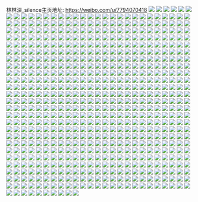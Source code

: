 林林深_silence主页地址: https://weibo.com/u/7794070418 
![](https://wx4.sinaimg.cn/mw2000/008vt7Lcly1h923v973l9j30m80xc7br.jpg) 
![](https://wx4.sinaimg.cn/mw2000/008vt7Lcly1h923arje9bj30mi0t6dgy.jpg) 
![](https://wx4.sinaimg.cn/mw2000/008vt7Lcly1h923as3hrhj30oe0t6wfj.jpg) 
![](https://wx4.sinaimg.cn/mw2000/008vt7Lcly1h923asgv79j30oz0t6n06.jpg) 
![](https://wx4.sinaimg.cn/mw2000/008vt7Lcly1h923asp3qhj30sa0t640s.jpg) 
![](https://wx4.sinaimg.cn/mw2000/008vt7Lcly1h923aswhd9j30qp0t6jtc.jpg) 
![](https://wx4.sinaimg.cn/mw2000/008vt7Lcly1h923at3i28j30ry0t5ju6.jpg) 
![](https://wx4.sinaimg.cn/mw2000/008vt7Lcly1h923atbj3dj30qu0t6gnq.jpg) 
![](https://wx4.sinaimg.cn/mw2000/008vt7Lcly1h923ar8e4ej30oj0t6jt4.jpg) 
![](https://wx4.sinaimg.cn/mw2000/008vt7Lcly1h923atml9ej30ng0t675p.jpg) 
![](https://wx4.sinaimg.cn/mw2000/008vt7Lcly1h9236oqcakj30m80xcq97.jpg) 
![](https://wx4.sinaimg.cn/mw2000/008vt7Lcly1h9236p10x9j30m80xcag2.jpg) 
![](https://wx4.sinaimg.cn/mw2000/008vt7Lcly1h9236pchjhj30m80xc0yi.jpg) 
![](https://wx4.sinaimg.cn/mw2000/008vt7Lcly1h9236pp3xej30m80xcq8w.jpg) 
![](https://wx4.sinaimg.cn/mw2000/008vt7Lcly1h9236pzlj1j30m80xcwjv.jpg) 
![](https://wx4.sinaimg.cn/mw2000/008vt7Lcly1h9236qvsgmj30m80xcq9p.jpg) 
![](https://wx4.sinaimg.cn/mw2000/008vt7Lcly1h9236oeu2aj30m80xc0xu.jpg) 
![](https://wx4.sinaimg.cn/mw2000/008vt7Lcly1h9236r5umuj30m80xcdlt.jpg) 
![](https://wx4.sinaimg.cn/mw2000/008vt7Lcly1h9236rhdigj30m80xcjwv.jpg) 
![](https://wx4.sinaimg.cn/mw2000/008vt7Lcly1h92336ujrxj30m80uagr9.jpg) 
![](https://wx4.sinaimg.cn/mw2000/008vt7Lcly1h92336guaij30m80s2n1x.jpg) 
![](https://wx4.sinaimg.cn/mw2000/008vt7Lcly1h923379blbj30m80vydk8.jpg) 
![](https://wx4.sinaimg.cn/mw2000/008vt7Lcly1h92337itjej30m80uuwio.jpg) 
![](https://wx4.sinaimg.cn/mw2000/008vt7Lcly1h923385af3j30m80g4q6m.jpg) 
![](https://wx4.sinaimg.cn/mw2000/008vt7Lcly1h92338el9ij30m80scwhz.jpg) 
![](https://wx4.sinaimg.cn/mw2000/008vt7Lcly1h92338ot1gj30m80votcs.jpg) 
![](https://wx4.sinaimg.cn/mw2000/008vt7Lcly1h923391f4xj30m80w8gp7.jpg) 
![](https://wx4.sinaimg.cn/mw2000/008vt7Lcly1h92339cw4bj30m80v40xb.jpg) 
![](https://wx4.sinaimg.cn/mw2000/008vt7Lcly1h922zg6grtj30m80xcjxp.jpg) 
![](https://wx4.sinaimg.cn/mw2000/008vt7Lcly1h90wgy5hipj30m80xcjz9.jpg) 
![](https://wx4.sinaimg.cn/mw2000/008vt7Lcly1h90wgyik2jj30m80xcn6w.jpg) 
![](https://wx4.sinaimg.cn/mw2000/008vt7Lcly1h90wgyyi15j30m80xc127.jpg) 
![](https://wx4.sinaimg.cn/mw2000/008vt7Lcly1h90wgxutdnj30m80xcqhj.jpg) 
![](https://wx4.sinaimg.cn/mw2000/008vt7Lcly1h90wgzcuqjj30m80xcqad.jpg) 
![](https://wx4.sinaimg.cn/mw2000/008vt7Lcly1h90wgzoymbj30m80xcgsw.jpg) 
![](https://wx4.sinaimg.cn/mw2000/008vt7Lcly1h90wgzz631j30m80xck04.jpg) 
![](https://wx4.sinaimg.cn/mw2000/008vt7Lcly1h90wh0aqifj30m80xc7em.jpg) 
![](https://wx4.sinaimg.cn/mw2000/008vt7Lcly1h90wh0r28rj30m80xcn75.jpg) 
![](https://wx4.sinaimg.cn/mw2000/008vt7Lcly1h90w71t1whj30ki0powgc.jpg) 
![](https://wx4.sinaimg.cn/mw2000/008vt7Lcly1h90w720vf7j30ki0pogpd.jpg) 
![](https://wx4.sinaimg.cn/mw2000/008vt7Lcly1h90w72bupaj30ki0po40e.jpg) 
![](https://wx4.sinaimg.cn/mw2000/008vt7Lcly1h90w72ogdzj30ki0powh0.jpg) 
![](https://wx4.sinaimg.cn/mw2000/008vt7Lcly1h90w72x5rcj30ki0poaci.jpg) 
![](https://wx4.sinaimg.cn/mw2000/008vt7Lcly1h90w7341puj30ki0podio.jpg) 
![](https://wx4.sinaimg.cn/mw2000/008vt7Lcly1h90w73ah3pj30rc0iumzu.jpg) 
![](https://wx4.sinaimg.cn/mw2000/008vt7Lcly1h90w71lg1zj30ki0powgl.jpg) 
![](https://wx4.sinaimg.cn/mw2000/008vt7Lcly1h90w73hsq2j30ki0po40l.jpg) 
![](https://wx4.sinaimg.cn/mw2000/008vt7Lcly1h90vvbmsj2j30u00u016k.jpg) 
![](https://wx4.sinaimg.cn/mw2000/008vt7Lcly1h8xr750b71j30jg0t6q65.jpg) 
![](https://wx4.sinaimg.cn/mw2000/008vt7Lcly1h8xr759qg0j30jg0t6whl.jpg) 
![](https://wx4.sinaimg.cn/mw2000/008vt7Lcly1h8xr74nkjhj30jg0t6juf.jpg) 
![](https://wx4.sinaimg.cn/mw2000/008vt7Lcly1h8xr75jl7qj30jg0t677d.jpg) 
![](https://wx4.sinaimg.cn/mw2000/008vt7Lcly1h8xr7687ddj30jg0t6dht.jpg) 
![](https://wx4.sinaimg.cn/mw2000/008vt7Lcly1h8xr76ghkaj30jg0t6taw.jpg) 
![](https://wx4.sinaimg.cn/mw2000/008vt7Lcly1h8xr76o807j30jg0t640r.jpg) 
![](https://wx4.sinaimg.cn/mw2000/008vt7Lcly1h8xr76xq44j30jg0t6jts.jpg) 
![](https://wx4.sinaimg.cn/mw2000/008vt7Lcly1h8xr774fzyj30jg0t6ac3.jpg) 
![](https://wx4.sinaimg.cn/mw2000/008vt7Lcly1h8xh58ltr1j30jg0t6acy.jpg) 
![](https://wx4.sinaimg.cn/mw2000/008vt7Lcly1h8xh58v91pj30jg0t6tbh.jpg) 
![](https://wx4.sinaimg.cn/mw2000/008vt7Lcly1h8wmreimowj30jg0t6wgm.jpg) 
![](https://wx4.sinaimg.cn/mw2000/008vt7Lcly1h8wmrephkrj30jg0t6whd.jpg) 
![](https://wx4.sinaimg.cn/mw2000/008vt7Lcly1h8wmrewiroj30jg0t6wh4.jpg) 
![](https://wx4.sinaimg.cn/mw2000/008vt7Lcly1h8wmrf3adjj30jg0t6go7.jpg) 
![](https://wx4.sinaimg.cn/mw2000/008vt7Lcly1h8wmrfbt9hj30jg0t6gop.jpg) 
![](https://wx4.sinaimg.cn/mw2000/008vt7Lcly1h8wmrfjvqnj30jg0t676y.jpg) 
![](https://wx4.sinaimg.cn/mw2000/008vt7Lcly1h8wmrfrqdqj30jg0t677b.jpg) 
![](https://wx4.sinaimg.cn/mw2000/008vt7Lcly1h8wmrfys2aj30jg0t6acg.jpg) 
![](https://wx4.sinaimg.cn/mw2000/008vt7Lcly1h8wmrg60g2j30jg0t6gof.jpg) 
![](https://wx4.sinaimg.cn/mw2000/008vt7Lcly1h8w8f4eidwj30k00zkwgn.jpg) 
![](https://wx4.sinaimg.cn/mw2000/008vt7Lcly1h8w7qganhsj30xc1e0nax.jpg) 
![](https://wx4.sinaimg.cn/mw2000/008vt7Lcly1h8w7irp70vj31081kw7it.jpg) 
![](https://wx4.sinaimg.cn/mw2000/008vt7Lcly1h8w7iqzgcdj31141kw15o.jpg) 
![](https://wx4.sinaimg.cn/mw2000/008vt7Lcly1h8w73axrj4j30jg0t6dil.jpg) 
![](https://wx4.sinaimg.cn/mw2000/008vt7Lcly1h8w73ajz90j30jg0t6ad0.jpg) 
![](https://wx4.sinaimg.cn/mw2000/008vt7Lcly1h8w73b8tb1j30jg0t6776.jpg) 
![](https://wx4.sinaimg.cn/mw2000/008vt7Lcly1h8w73bi5vnj30jg0t6772.jpg) 
![](https://wx4.sinaimg.cn/mw2000/008vt7Lcly1h8w73bposlj30jg0t6dif.jpg) 
![](https://wx4.sinaimg.cn/mw2000/008vt7Lcly1h8w73bx2yoj30jg0t6whr.jpg) 
![](https://wx4.sinaimg.cn/mw2000/008vt7Lcly1h8w73c47qqj30jg0t6mzn.jpg) 
![](https://wx4.sinaimg.cn/mw2000/008vt7Lcly1h8w73ccst6j30jg0t60va.jpg) 
![](https://wx4.sinaimg.cn/mw2000/008vt7Lcly1h8w73cmlagj30jg0t6jtp.jpg) 
![](https://wx4.sinaimg.cn/mw2000/008vt7Lcly1h8n3t2xgj1j30jg0t6dif.jpg) 
![](https://wx4.sinaimg.cn/mw2000/008vt7Lcly1h8n0vh69y4j31771ss47q.jpg) 
![](https://wx4.sinaimg.cn/mw2000/008vt7Lcly1h8n0vhif02j31771ssq9t.jpg) 
![](https://wx4.sinaimg.cn/mw2000/008vt7Lcly1h8n0vgncqaj31771ss10w.jpg) 
![](https://wx4.sinaimg.cn/mw2000/008vt7Lcly1h8n0vhr6amj31770stq69.jpg) 
![](https://wx4.sinaimg.cn/mw2000/008vt7Lcly1h8n0vi3ccjj31770stn0o.jpg) 
![](https://wx4.sinaimg.cn/mw2000/008vt7Lcly1h8n0vimoe8j31771ssahx.jpg) 
![](https://wx4.sinaimg.cn/mw2000/008vt7Lcly1h8n0vixbk0j31770st78h.jpg) 
![](https://wx4.sinaimg.cn/mw2000/008vt7Lcly1h8n0vj8to8j31771ssag9.jpg) 
![](https://wx4.sinaimg.cn/mw2000/008vt7Lcly1h8n0vjp9qhj31771ssn49.jpg) 
![](https://wx4.sinaimg.cn/mw2000/008vt7Lcly1h8n0qf23k4j30m80xcgs1.jpg) 
![](https://wx4.sinaimg.cn/mw2000/008vt7Lcly1h8n0qfgwydj30m80xcadm.jpg) 
![](https://wx4.sinaimg.cn/mw2000/008vt7Lcly1h8n0qfp7f0j30m80xcgox.jpg) 
![](https://wx4.sinaimg.cn/mw2000/008vt7Lcly1h8n0qesjbdj30m80xcq6e.jpg) 
![](https://wx4.sinaimg.cn/mw2000/008vt7Lcly1h8n0qgb5jgj30m80xcgox.jpg) 
![](https://wx4.sinaimg.cn/mw2000/008vt7Lcly1h8n0qgnnjrj30m80xcn0j.jpg) 
![](https://wx4.sinaimg.cn/mw2000/008vt7Lcly1h8msav21sej30o80zkdix.jpg) 
![](https://wx4.sinaimg.cn/mw2000/008vt7Lcly1h8mc9ojrm2j30ml0wfat3.jpg) 
![](https://wx4.sinaimg.cn/mw2000/008vt7Lcly1h8lu8sicwwj30jg0t6taz.jpg) 
![](https://wx4.sinaimg.cn/mw2000/008vt7Lcly1h8lu8tce41j30jg0t6411.jpg) 
![](https://wx4.sinaimg.cn/mw2000/008vt7Lcly1h8lu8tjk50j30jg0t6gnu.jpg) 
![](https://wx4.sinaimg.cn/mw2000/008vt7Lcly1h8lu8tqn9ej30jg0t675y.jpg) 
![](https://wx4.sinaimg.cn/mw2000/008vt7Lcly1h8lu8tyub4j30jg0t6wgr.jpg) 
![](https://wx4.sinaimg.cn/mw2000/008vt7Lcly1h8lu8ugnf5j30p00gomyr.jpg) 
![](https://wx4.sinaimg.cn/mw2000/008vt7Lcly1h8lu8uofyyj30jg0t6q4y.jpg) 
![](https://wx4.sinaimg.cn/mw2000/008vt7Lcly1h8lu8uv5cuj30p00godhd.jpg) 
![](https://wx4.sinaimg.cn/mw2000/008vt7Lcly1h8lu8v2rvsj30jg0t676n.jpg) 
![](https://wx4.sinaimg.cn/mw2000/008vt7Lcly1h8ltq5nbswj30xc1e0qct.jpg) 
![](https://wx4.sinaimg.cn/mw2000/008vt7Lcly1h8ltq5bueuj30xc1e0ths.jpg) 
![](https://wx4.sinaimg.cn/mw2000/008vt7Lcly1h8ltq5y34lj30xc1e0tgx.jpg) 
![](https://wx4.sinaimg.cn/mw2000/008vt7Lcly1h8ltq6agf9j30xc1e0gsy.jpg) 
![](https://wx4.sinaimg.cn/mw2000/008vt7Lcly1h8ltq6q1w0j30xc1e0am2.jpg) 
![](https://wx4.sinaimg.cn/mw2000/008vt7Lcly1h8ltq71p1bj30xc1e010k.jpg) 
![](https://wx4.sinaimg.cn/mw2000/008vt7Lcly1h8l9rh1ld1j30xc1e0444.jpg) 
![](https://wx4.sinaimg.cn/mw2000/008vt7Lcly1h8l9rhd213j30xc1e0aff.jpg) 
![](https://wx4.sinaimg.cn/mw2000/008vt7Lcly1h8l9rhok9tj30xc1e0n2s.jpg) 
![](https://wx4.sinaimg.cn/mw2000/008vt7Lcly1h8l9rhxqh3j30xc1e0dkr.jpg) 
![](https://wx4.sinaimg.cn/mw2000/008vt7Lcly1h8l9rib1jlj30xc1e0tel.jpg) 
![](https://wx4.sinaimg.cn/mw2000/008vt7Lcly1h8l9rioql9j30xc1e0wmt.jpg) 
![](https://wx4.sinaimg.cn/mw2000/008vt7Lcly1h8l9rj650lj30xc1e0dn7.jpg) 
![](https://wx4.sinaimg.cn/mw2000/008vt7Lcly1h8l9rgjr7hj30xc1e0n64.jpg) 
![](https://wx4.sinaimg.cn/mw2000/008vt7Lcly1h8l9rjl2y3j30xc1fs43o.jpg) 
![](https://wx4.sinaimg.cn/mw2000/008vt7Lcly1h8l2khmzzwj30mm0t6mya.jpg) 
![](https://wx4.sinaimg.cn/mw2000/008vt7Lcly1h8ksln42pfj30jg0t6gnx.jpg) 
![](https://wx4.sinaimg.cn/mw2000/008vt7Lcly1h8kslnkxawj30jg0t6goe.jpg) 
![](https://wx4.sinaimg.cn/mw2000/008vt7Lcly1h8kslnyohvj30jg0t6776.jpg) 
![](https://wx4.sinaimg.cn/mw2000/008vt7Lcly1h8kslmmndzj30jg0t6djv.jpg) 
![](https://wx4.sinaimg.cn/mw2000/008vt7Lcly1h8ksloqpgxj30jg0t6tbi.jpg) 
![](https://wx4.sinaimg.cn/mw2000/008vt7Lcly1h8kslp9t1kj30jg0t6q5x.jpg) 
![](https://wx4.sinaimg.cn/mw2000/008vt7Lcly1h8kslpkgmej30jg0t6diy.jpg) 
![](https://wx4.sinaimg.cn/mw2000/008vt7Lcly1h8kslpz2wkj30jg0t6q5b.jpg) 
![](https://wx4.sinaimg.cn/mw2000/008vt7Lcly1h8kslq9dguj30jg0t6dij.jpg) 
![](https://wx4.sinaimg.cn/mw2000/008vt7Lcly1h8kls1nu49j32o04004qq.jpg) 
![](https://wx4.sinaimg.cn/mw2000/008vt7Lcly1h8kls2rn7uj32o0400e82.jpg) 
![](https://wx4.sinaimg.cn/mw2000/008vt7Lcly1h8kfe0hektj30xc1e0n3v.jpg) 
![](https://wx4.sinaimg.cn/mw2000/008vt7Lcly1h8kfe0veegj30xc1e0n5f.jpg) 
![](https://wx4.sinaimg.cn/mw2000/008vt7Lcly1h8kfe043qpj30xc1e0wo1.jpg) 
![](https://wx4.sinaimg.cn/mw2000/008vt7Lcly1h8kfe17eiuj30xc1e0ajb.jpg) 
![](https://wx4.sinaimg.cn/mw2000/008vt7Lcly1h8kfe1l2ikj30xc1e0dno.jpg) 
![](https://wx4.sinaimg.cn/mw2000/008vt7Lcly1h8kfe205l5j30xc1e0gth.jpg) 
![](https://wx4.sinaimg.cn/mw2000/008vt7Lcly1h8kfe29k52j30xc1e07bg.jpg) 
![](https://wx4.sinaimg.cn/mw2000/008vt7Lcly1h8kfe2j4b6j30xc1e0q9k.jpg) 
![](https://wx4.sinaimg.cn/mw2000/008vt7Lcly1h8kfe388jnj30xc1e0wku.jpg) 
![](https://wx4.sinaimg.cn/mw2000/008vt7Lcly1h8k5ijh3hdj30sv0o8myv.jpg) 
![](https://wx4.sinaimg.cn/mw2000/008vt7Lcly1h8jwzis018j30qo0zkgob.jpg) 
![](https://wx4.sinaimg.cn/mw2000/008vt7Lcly1h8jlnv6g0bj30k00zk79b.jpg) 
![](https://wx4.sinaimg.cn/mw2000/008vt7Lcly1h8jcblvaalj30m80xck3f.jpg) 
![](https://wx4.sinaimg.cn/mw2000/008vt7Lcly1h8jcbliaxfj30m80xc7c5.jpg) 
![](https://wx4.sinaimg.cn/mw2000/008vt7Lcly1h8iz4fozpzj30qo0zk42j.jpg) 
![](https://wx4.sinaimg.cn/mw2000/008vt7Lcly1h8it2i24vqj30s40zkq9r.jpg) 
![](https://wx4.sinaimg.cn/mw2000/008vt7Lcly1h8it2ibuuxj30r70zkagi.jpg) 
![](https://wx4.sinaimg.cn/mw2000/008vt7Lcly1h8irst3tjhj30jg0t675y.jpg) 
![](https://wx4.sinaimg.cn/mw2000/008vt7Lcly1h8irstcqlnj30jg0t6myo.jpg) 
![](https://wx4.sinaimg.cn/mw2000/008vt7Lcly1h8irssus13j30jg0t6gnc.jpg) 
![](https://wx4.sinaimg.cn/mw2000/008vt7Lcly1h8irstmfjrj30jg0t6wfs.jpg) 
![](https://wx4.sinaimg.cn/mw2000/008vt7Lcly1h8irstu9l3j30jg0t6gnh.jpg) 
![](https://wx4.sinaimg.cn/mw2000/008vt7Lcly1h8irsu0lvtj30jg0t676a.jpg) 
![](https://wx4.sinaimg.cn/mw2000/008vt7Lcly1h8irsu8xe4j30jg0t6myn.jpg) 
![](https://wx4.sinaimg.cn/mw2000/008vt7Lcly1h8irsufgbuj30jg0t63zq.jpg) 
![](https://wx4.sinaimg.cn/mw2000/008vt7Lcly1h8irsum3f5j30jg0t6wfx.jpg) 
![](https://wx4.sinaimg.cn/mw2000/008vt7Lcly1h8iksacfahj30f60o17eu.jpg) 
![](https://wx4.sinaimg.cn/mw2000/008vt7Lcly1h8iksa038gj30jq0v6nhn.jpg) 
![](https://wx4.sinaimg.cn/mw2000/008vt7Lcly1h8iiijpt67j30u01hctjl.jpg) 
![](https://wx4.sinaimg.cn/mw2000/008vt7Lcly1h8iihwy0fbj30k70tbkf1.jpg) 
![](https://wx4.sinaimg.cn/mw2000/008vt7Lcly1h8iihy1w9wj30g40owtp4.jpg) 
![](https://wx4.sinaimg.cn/mw2000/008vt7Lcly1h8i5diuggij30f00k0gmr.jpg) 
![](https://wx4.sinaimg.cn/mw2000/008vt7Lcly1h8i5dicmvcj30f00k0aat.jpg) 
![](https://wx4.sinaimg.cn/mw2000/008vt7Lcly1h8hs31zyy8j30jg0t6ach.jpg) 
![](https://wx4.sinaimg.cn/mw2000/008vt7Lcly1h8hs31orgbj30jg0t6q5d.jpg) 
![](https://wx4.sinaimg.cn/mw2000/008vt7Lcly1h8hs3285m9j30jg0t6q5k.jpg) 
![](https://wx4.sinaimg.cn/mw2000/008vt7Lcly1h8hs32gug0j30jg0t6ad0.jpg) 
![](https://wx4.sinaimg.cn/mw2000/008vt7Lcly1h8hs32wvapj30jg0t677a.jpg) 
![](https://wx4.sinaimg.cn/mw2000/008vt7Lcly1h8hs335cg9j30jg0t6n05.jpg) 
![](https://wx4.sinaimg.cn/mw2000/008vt7Lcly1h8hs33cp28j30jg0t6778.jpg) 
![](https://wx4.sinaimg.cn/mw2000/008vt7Lcly1h8hs33maw9j30jg0t6jue.jpg) 
![](https://wx4.sinaimg.cn/mw2000/008vt7Lcly1h8hs33tq12j30jg0t677a.jpg) 
![](https://wx4.sinaimg.cn/mw2000/008vt7Lcly1h8hmeo8i7xj30qo0zk467.jpg) 
![](https://wx4.sinaimg.cn/mw2000/008vt7Lcly1h8hmeoqfakj30qo0zk45e.jpg) 
![](https://wx4.sinaimg.cn/mw2000/008vt7Lcly1h8hmenozxbj30qo0zkdm9.jpg) 
![](https://wx4.sinaimg.cn/mw2000/008vt7Lcly1h8hbjvpg3dj30jo0t6gmz.jpg) 
![](https://wx4.sinaimg.cn/mw2000/008vt7Lcly1h8hbjvxtjjj30k90t60ub.jpg) 
![](https://wx4.sinaimg.cn/mw2000/008vt7Lcly1h8hbjvh32yj30jp0t6taw.jpg) 
![](https://wx4.sinaimg.cn/mw2000/008vt7Lcly1h8hbjw4l6ij30iw0t6q4d.jpg) 
![](https://wx4.sinaimg.cn/mw2000/008vt7Lcly1h8ha761l59j30xc1e0wm7.jpg) 
![](https://wx4.sinaimg.cn/mw2000/008vt7Lcly1h8ha75pk98j30xc1e0n4c.jpg) 
![](https://wx4.sinaimg.cn/mw2000/008vt7Lcly1h8ha76fin2j30xc1e0tgh.jpg) 
![](https://wx4.sinaimg.cn/mw2000/008vt7Lcly1h8ha76o4xaj30xc1e0qa9.jpg) 
![](https://wx4.sinaimg.cn/mw2000/008vt7Lcly1h8ha77sal0j30xc1e010c.jpg) 
![](https://wx4.sinaimg.cn/mw2000/008vt7Lcly1h8ha78crs2j30xc1e0n49.jpg) 
![](https://wx4.sinaimg.cn/mw2000/008vt7Lcly1h8ha78p0aqj30xc1e0ai9.jpg) 
![](https://wx4.sinaimg.cn/mw2000/008vt7Lcly1h8ha792le1j30xc1e0jzk.jpg) 
![](https://wx4.sinaimg.cn/mw2000/008vt7Lcly1h8ha7a8av0j30xc1e07by.jpg) 
![](https://wx4.sinaimg.cn/mw2000/008vt7Lcly1h8ha0svxepj30k00zkn0m.jpg) 
![](https://wx4.sinaimg.cn/mw2000/008vt7Lcly1h8ha0taj9hj30lc0sg42b.jpg) 
![](https://wx4.sinaimg.cn/mw2000/008vt7Lcly1h8ha0smn8jj30ht0zk41u.jpg) 
![](https://wx4.sinaimg.cn/mw2000/008vt7Lcly1h8ha0tkpibj30ht0zk41u.jpg) 
![](https://wx4.sinaimg.cn/mw2000/008vt7Lcly1h8ha0ttdtwj30zk0qogqn.jpg) 
![](https://wx4.sinaimg.cn/mw2000/008vt7Lcly1h8ha0u1syoj30qo0zkafh.jpg) 
![](https://wx4.sinaimg.cn/mw2000/008vt7Lcly1h8ha0u8vu9j30lc0sggoe.jpg) 
![](https://wx4.sinaimg.cn/mw2000/008vt7Lcly1h8ha0uj1lej30v60zkaen.jpg) 
![](https://wx4.sinaimg.cn/mw2000/008vt7Lcly1h8ha0uprayj30n30zkn0t.jpg) 
![](https://wx4.sinaimg.cn/mw2000/008vt7Lcly1h8go42aqazj30m80xcjwh.jpg) 
![](https://wx4.sinaimg.cn/mw2000/008vt7Lcly1h8go42n86kj30m80xcq99.jpg) 
![](https://wx4.sinaimg.cn/mw2000/008vt7Lcly1h8go42x0yuj30m80xcq9e.jpg) 
![](https://wx4.sinaimg.cn/mw2000/008vt7Lcly1h8gk7n81wcj30m80etjt6.jpg) 
![](https://wx4.sinaimg.cn/mw2000/008vt7Lcly1h8gk7mlthkj30jg0t6q5o.jpg) 
![](https://wx4.sinaimg.cn/mw2000/008vt7Lcly1h8gk7nudrbj30jg0t6gpa.jpg) 
![](https://wx4.sinaimg.cn/mw2000/008vt7Lcly1h8gk7oeoivj30jg0t6who.jpg) 
![](https://wx4.sinaimg.cn/mw2000/008vt7Lcly1h8g2z6oc42j30xc1dzn2t.jpg) 
![](https://wx4.sinaimg.cn/mw2000/008vt7Lcly1h8g2z695lpj30xc1dz7ar.jpg) 
![](https://wx4.sinaimg.cn/mw2000/008vt7Lcly1h8g2z71lzoj30xc1dz0zq.jpg) 
![](https://wx4.sinaimg.cn/mw2000/008vt7Lcly1h8g2z7j0ncj30xc1dzn4w.jpg) 
![](https://wx4.sinaimg.cn/mw2000/008vt7Lcly1h8g2z7ygkej30xc1dz7b2.jpg) 
![](https://wx4.sinaimg.cn/mw2000/008vt7Lcly1h8g2z8blhtj30xc1dzaih.jpg) 
![](https://wx4.sinaimg.cn/mw2000/008vt7Lcly1h8g2g8c5sdj30m80xcaia.jpg) 
![](https://wx4.sinaimg.cn/mw2000/008vt7Lcly1h8g2g8pwpmj30m80xcgre.jpg) 
![](https://wx4.sinaimg.cn/mw2000/008vt7Lcly1h8g2g929ndj30m80xcafl.jpg) 
![](https://wx4.sinaimg.cn/mw2000/008vt7Lcly1h8g2g9dzevj30m80xcjxs.jpg) 
![](https://wx4.sinaimg.cn/mw2000/008vt7Lcly1h8g2g3fdkej30m80xcwk3.jpg) 
![](https://wx4.sinaimg.cn/mw2000/008vt7Lcly1h8g2g9r5t6j30m80xctg7.jpg) 
![](https://wx4.sinaimg.cn/mw2000/008vt7Lcly1h8g2ga3npyj30m80xcdnt.jpg) 
![](https://wx4.sinaimg.cn/mw2000/008vt7Lcly1h8g2gapmejj30m80xc44r.jpg) 
![](https://wx4.sinaimg.cn/mw2000/008vt7Lcly1h8g2gb7kqwj30m80xctel.jpg) 
![](https://wx4.sinaimg.cn/mw2000/008vt7Lcly1h8dww9uavtj30hw0zkgn4.jpg) 
![](https://wx4.sinaimg.cn/mw2000/008vt7Lcly1h8dvlsfu21j30jc0t6jt2.jpg) 
![](https://wx4.sinaimg.cn/mw2000/008vt7Lcly1h8dvlsny9hj30oh0t6dhn.jpg) 
![](https://wx4.sinaimg.cn/mw2000/008vt7Lcly1h8dvlsvv6kj30jm0t5abz.jpg) 
![](https://wx4.sinaimg.cn/mw2000/008vt7Lcly1h8dvls38t7j30me0t6q4u.jpg) 
![](https://wx4.sinaimg.cn/mw2000/008vt7Lcly1h8dvlt4crhj30lq0t675v.jpg) 
![](https://wx4.sinaimg.cn/mw2000/008vt7Lcly1h8dvltamvuj30kv0t6dhi.jpg) 
![](https://wx4.sinaimg.cn/mw2000/008vt7Lcly1h8dvlthhpzj30pf0t6dhk.jpg) 
![](https://wx4.sinaimg.cn/mw2000/008vt7Lcly1h8dvltsioij30l60t6jst.jpg) 
![](https://wx4.sinaimg.cn/mw2000/008vt7Lcly1h8dvlu7i2vj30ou0t6dhl.jpg) 
![](https://wx4.sinaimg.cn/mw2000/008vt7Lcly1h8buh0gq5kj30jg0t60wd.jpg) 
![](https://wx4.sinaimg.cn/mw2000/008vt7Lcly1h8buh0o6oij30jg0t677w.jpg) 
![](https://wx4.sinaimg.cn/mw2000/008vt7Lcly1h8buh0akacj30jg0t6wi8.jpg) 
![](https://wx4.sinaimg.cn/mw2000/008vt7Lcly1h8buh1a6q2j30jg0t6dih.jpg) 
![](https://wx4.sinaimg.cn/mw2000/008vt7Lcly1h8buh0yxzyj30jg0t676r.jpg) 
![](https://wx4.sinaimg.cn/mw2000/008vt7Lcly1h8buh1gu4yj30jg0t6mzn.jpg) 
![](https://wx4.sinaimg.cn/mw2000/008vt7Lcly1h8bugrs7sxj30jg0t60v1.jpg) 
![](https://wx4.sinaimg.cn/mw2000/008vt7Lcly1h8bugsk1b4j30jg0t676l.jpg) 
![](https://wx4.sinaimg.cn/mw2000/008vt7Lcly1h8bugrl4s5j30jg0t640y.jpg) 
![](https://wx4.sinaimg.cn/mw2000/008vt7Lcly1h8bugsq5jpj30jg0t676i.jpg) 
![](https://wx4.sinaimg.cn/mw2000/008vt7Lcly1h8bugsz1kdj30jg0t6wh3.jpg) 
![](https://wx4.sinaimg.cn/mw2000/008vt7Lcly1h8bugt797cj30jg0t6dia.jpg) 
![](https://wx4.sinaimg.cn/mw2000/008vt7Lcly1h8bugtjjnrj30jg0t6ac4.jpg) 
![](https://wx4.sinaimg.cn/mw2000/008vt7Lcly1h8bugs7to4j30jg0t60w8.jpg) 
![](https://wx4.sinaimg.cn/mw2000/008vt7Lcly1h8bugtsjw9j30jg0t642j.jpg) 
![](https://wx4.sinaimg.cn/mw2000/008vt7Lcly1h8bugeh60xj30jg0t6q5h.jpg) 
![](https://wx4.sinaimg.cn/mw2000/008vt7Lcly1h8bugeszwpj30jg0t676t.jpg) 
![](https://wx4.sinaimg.cn/mw2000/008vt7Lcly1h8bugdyaycj30jg0t676v.jpg) 
![](https://wx4.sinaimg.cn/mw2000/008vt7Lcly1h8bugf1verj30jg0t6ac4.jpg) 
![](https://wx4.sinaimg.cn/mw2000/008vt7Lcly1h8bugfaiffj30jg0t6q5k.jpg) 
![](https://wx4.sinaimg.cn/mw2000/008vt7Lcly1h8bugfjoppj30jg0t6tb0.jpg) 
![](https://wx4.sinaimg.cn/mw2000/008vt7Lcly1h8bugfqp41j30jg0t640t.jpg) 
![](https://wx4.sinaimg.cn/mw2000/008vt7Lcly1h8bugfzsvoj30jg0t6wh5.jpg) 
![](https://wx4.sinaimg.cn/mw2000/008vt7Lcly1h8bugg96kwj30jg0t6jtc.jpg) 
![](https://wx4.sinaimg.cn/mw2000/008vt7Lcly1h8brcjm9nzj30np0zk75w.jpg) 
![](https://wx4.sinaimg.cn/mw2000/008vt7Lcly1h8bcsvzcyhj30m80xcwlw.jpg) 
![](https://wx4.sinaimg.cn/mw2000/008vt7Lcly1h8bcsvnrs8j30m80xc7b6.jpg) 
![](https://wx4.sinaimg.cn/mw2000/008vt7Lcly1h8bcswdbpnj30m80xcn3z.jpg) 
![](https://wx4.sinaimg.cn/mw2000/008vt7Lcly1h8bcswqupuj30m80xcn3u.jpg) 
![](https://wx4.sinaimg.cn/mw2000/008vt7Lcly1h8bcsxd5jmj30m80xcq9c.jpg) 
![](https://wx4.sinaimg.cn/mw2000/008vt7Lcly1h8bcsxpaexj30m80xcn6j.jpg) 
![](https://wx4.sinaimg.cn/mw2000/008vt7Lcly1h8a997dzewj30qo0zkjv7.jpg) 
![](https://wx4.sinaimg.cn/mw2000/008vt7Lcly1h89ke31oqyj30xc1clq85.jpg) 
![](https://wx4.sinaimg.cn/mw2000/008vt7Lcly1h89f4lkgsfj30qo0zktcv.jpg) 
![](https://wx4.sinaimg.cn/mw2000/008vt7Lcly1h8930mrzvij30m80xctez.jpg) 
![](https://wx4.sinaimg.cn/mw2000/008vt7Lcly1h8930n7h68j30m80xcqal.jpg) 
![](https://wx4.sinaimg.cn/mw2000/008vt7Lcly1h8930njxo9j30m80xcjy1.jpg) 
![](https://wx4.sinaimg.cn/mw2000/008vt7Lcly1h8930nw5qcj30m80xc44a.jpg) 
![](https://wx4.sinaimg.cn/mw2000/008vt7Lcly1h8930o6l30j30m80xcjyi.jpg) 
![](https://wx4.sinaimg.cn/mw2000/008vt7Lcly1h8930og7qaj30m80xcn40.jpg) 
![](https://wx4.sinaimg.cn/mw2000/008vt7Lcly1h8930orbhgj30m80xc7be.jpg) 
![](https://wx4.sinaimg.cn/mw2000/008vt7Lcly1h8930p3225j30m80xcdna.jpg) 
![](https://wx4.sinaimg.cn/mw2000/008vt7Lcly1h8930pcxiwj30m80xc7bn.jpg) 
![](https://wx4.sinaimg.cn/mw2000/008vt7Lcly1h892xlovh0j30rs15odlc.jpg) 
![](https://wx4.sinaimg.cn/mw2000/008vt7Lcly1h892xlym8uj30rs15owj9.jpg) 
![](https://wx4.sinaimg.cn/mw2000/008vt7Lcly1h892xmb2d6j30rs15oaf9.jpg) 
![](https://wx4.sinaimg.cn/mw2000/008vt7Lcly1h892xlcnc1j30rs15owk5.jpg) 
![](https://wx4.sinaimg.cn/mw2000/008vt7Lcly1h892xmkzjij30rs15o43n.jpg) 
![](https://wx4.sinaimg.cn/mw2000/008vt7Lcly1h892xmwe8nj30rs15owjd.jpg) 
![](https://wx4.sinaimg.cn/mw2000/008vt7Lcly1h892xn6molj30rs15o79f.jpg) 
![](https://wx4.sinaimg.cn/mw2000/008vt7Lcly1h892xnkghoj30rs15ogrb.jpg) 
![](https://wx4.sinaimg.cn/mw2000/008vt7Lcly1h892xo88thj30rs15oq7m.jpg) 
![](https://wx4.sinaimg.cn/mw2000/008vt7Lcly1h892nhb8sfj30qo0zkn1w.jpg) 
![](https://wx4.sinaimg.cn/mw2000/008vt7Lcly1h88inss2p4j30jg0t6tb3.jpg) 
![](https://wx4.sinaimg.cn/mw2000/008vt7Lcly1h88int76syj30jg0t60vp.jpg) 
![](https://wx4.sinaimg.cn/mw2000/008vt7Lcly1h88intg5kcj30jg0t6q68.jpg) 
![](https://wx4.sinaimg.cn/mw2000/008vt7Lcly1h88intpin4j30jg0t640x.jpg) 
![](https://wx4.sinaimg.cn/mw2000/008vt7Lcly1h88intzdfnj30jg0t6dim.jpg) 
![](https://wx4.sinaimg.cn/mw2000/008vt7Lcly1h88ins9wjoj30jg0t6ad0.jpg) 
![](https://wx4.sinaimg.cn/mw2000/008vt7Lcly1h88inu9ljoj30jg0t6acz.jpg) 
![](https://wx4.sinaimg.cn/mw2000/008vt7Lcly1h88inuji53j30jg0t6mzz.jpg) 
![](https://wx4.sinaimg.cn/mw2000/008vt7Lcly1h88inusomcj30jg0t6diw.jpg) 
![](https://wx4.sinaimg.cn/mw2000/008vt7Lcly1h889xepdf6j30jg0t6whr.jpg) 
![](https://wx4.sinaimg.cn/mw2000/008vt7Lcly1h86vungnn1j30qo1bf418.jpg) 
![](https://wx4.sinaimg.cn/mw2000/008vt7Lcly1h86vog8zdbj30jg0t675t.jpg) 
![](https://wx4.sinaimg.cn/mw2000/008vt7Lcly1h86vogg3vij30jg0t6aaz.jpg) 
![](https://wx4.sinaimg.cn/mw2000/008vt7Lcly1h86vogmy4mj30jg0t6gmi.jpg) 
![](https://wx4.sinaimg.cn/mw2000/008vt7Lcly1h86vogwf7cj30jg0t6wg4.jpg) 
![](https://wx4.sinaimg.cn/mw2000/008vt7Lcly1h86voh9fghj30jg0t6t9q.jpg) 
![](https://wx4.sinaimg.cn/mw2000/008vt7Lcly1h86vofzzg4j30jg0t63zg.jpg) 
![](https://wx4.sinaimg.cn/mw2000/008vt7Lcly1h86vohnbjzj30m80etaap.jpg) 
![](https://wx4.sinaimg.cn/mw2000/008vt7Lcly1h86voi6zilj30m80etwf5.jpg) 
![](https://wx4.sinaimg.cn/mw2000/008vt7Lcly1h86voimqg4j30m80et3zd.jpg) 
![](https://wx4.sinaimg.cn/mw2000/008vt7Lcly1h86vlcha1sj30np0zkn2o.jpg) 
![](https://wx4.sinaimg.cn/mw2000/008vt7Lcly1h862vtm2nzj30qo0zkq76.jpg) 
![](https://wx4.sinaimg.cn/mw2000/008vt7Lcly1h8536ibuc1j30u01sz7ah.jpg) 
![](https://wx4.sinaimg.cn/mw2000/008vt7Lcly1h84gj5dsbrj30np0zkjvs.jpg) 
![](https://wx4.sinaimg.cn/mw2000/008vt7Lcly1h83p1tcbpsj30np0zktbg.jpg) 
![](https://wx4.sinaimg.cn/mw2000/008vt7Lcly1h83p1t20eij30np0zk76v.jpg) 
![](https://wx4.sinaimg.cn/mw2000/008vt7Lcly1h83iupd3ozj30np0zkgqq.jpg) 
![](https://wx4.sinaimg.cn/mw2000/008vt7Lcly1h82kdmqpqvj30jg0t60vv.jpg) 
![](https://wx4.sinaimg.cn/mw2000/008vt7Lcly1h82kdn3h4uj30jg0t60vt.jpg) 
![](https://wx4.sinaimg.cn/mw2000/008vt7Lcly1h82kdnayasj30jg0t6n0g.jpg) 
![](https://wx4.sinaimg.cn/mw2000/008vt7Lcly1h82kdnhy3mj30jg0t6jux.jpg) 
![](https://wx4.sinaimg.cn/mw2000/008vt7Lcly1h82kdnqozmj30jg0t6djg.jpg) 
![](https://wx4.sinaimg.cn/mw2000/008vt7Lcly1h82kdnymthj30jg0t6gou.jpg) 
![](https://wx4.sinaimg.cn/mw2000/008vt7Lcly1h8234lldrmj30rs15owi2.jpg) 
![](https://wx4.sinaimg.cn/mw2000/008vt7Lcly1h81lat5wwpj30jg0t641l.jpg) 
![](https://wx4.sinaimg.cn/mw2000/008vt7Lcly1h81lasvkgej30jg0t6djl.jpg) 
![](https://wx4.sinaimg.cn/mw2000/008vt7Lcly1h81lathjc8j30jg0t6dj4.jpg) 
![](https://wx4.sinaimg.cn/mw2000/008vt7Lcly1h81latqi2fj30jg0t6ad3.jpg) 
![](https://wx4.sinaimg.cn/mw2000/008vt7Lcly1h81hzs6m8vj30sl0zktdx.jpg) 
![](https://wx4.sinaimg.cn/mw2000/008vt7Lcly1h81he42wqdj30qo0zktcr.jpg) 
![](https://wx4.sinaimg.cn/mw2000/008vt7Lcly1h812pjmtajj30xc1cqn5i.jpg) 
![](https://wx4.sinaimg.cn/mw2000/008vt7Lcly1h7y63fmx2zj30jg0t6419.jpg) 
![](https://wx4.sinaimg.cn/mw2000/008vt7Lcly1h7y63fv8txj30jg0t60vv.jpg) 
![](https://wx4.sinaimg.cn/mw2000/008vt7Lcly1h7y63g3gj6j30jg0t60vu.jpg) 
![](https://wx4.sinaimg.cn/mw2000/008vt7Lcly1h7y63fdwndj30jg0t60vf.jpg) 
![](https://wx4.sinaimg.cn/mw2000/008vt7Lcly1h7y63g9db6j30jg0t6whf.jpg) 
![](https://wx4.sinaimg.cn/mw2000/008vt7Lcly1h7y63gjdmnj30jg0t6dht.jpg) 
![](https://wx4.sinaimg.cn/mw2000/008vt7Lcly1h7y63gqe9ej30jg0t6jub.jpg) 
![](https://wx4.sinaimg.cn/mw2000/008vt7Lcly1h7y63gypg0j30jg0t6ad8.jpg) 
![](https://wx4.sinaimg.cn/mw2000/008vt7Lcly1h7y63h6od3j30jg0t6dh7.jpg) 
![](https://wx4.sinaimg.cn/mw2000/008vt7Lcly1h7y62pppupj30m80xc0yq.jpg) 
![](https://wx4.sinaimg.cn/mw2000/008vt7Lcly1h7y62oqgi3j30m80xcguk.jpg) 
![](https://wx4.sinaimg.cn/mw2000/008vt7Lcly1h7y62q5s97j30m80xcdmt.jpg) 
![](https://wx4.sinaimg.cn/mw2000/008vt7Lcly1h7y62qsabhj30m80xcafh.jpg) 
![](https://wx4.sinaimg.cn/mw2000/008vt7Lcly1h7y62r1nb2j30m80xcqa5.jpg) 
![](https://wx4.sinaimg.cn/mw2000/008vt7Lcly1h7y62radvrj30m80xc0xt.jpg) 
![](https://wx4.sinaimg.cn/mw2000/008vt7Lcly1h7y62rjbuyj30m80xc449.jpg) 
![](https://wx4.sinaimg.cn/mw2000/008vt7Lcly1h7y62paebbj30m80xcjyy.jpg) 
![](https://wx4.sinaimg.cn/mw2000/008vt7Lcly1h7y62rrw0oj30m80xc0zu.jpg) 
![](https://wx4.sinaimg.cn/mw2000/008vt7Lcly1h7y43l93haj30qo140gom.jpg) 
![](https://wx4.sinaimg.cn/mw2000/008vt7Lcly1h7y43kzp63j30qo0hsq49.jpg) 
![](https://wx4.sinaimg.cn/mw2000/008vt7Lcly1h7y43losdrj30qo14041j.jpg) 
![](https://wx4.sinaimg.cn/mw2000/008vt7Lcly1h7y43lxnyfj30qo10hju0.jpg) 
![](https://wx4.sinaimg.cn/mw2000/008vt7Lcly1h7y43m7njmj30qo140dik.jpg) 
![](https://wx4.sinaimg.cn/mw2000/008vt7Lcly1h7y43mh2tjj30qo140wha.jpg) 
![](https://wx4.sinaimg.cn/mw2000/008vt7Lcly1h7y43mpaspj30qo140adf.jpg) 
![](https://wx4.sinaimg.cn/mw2000/008vt7Lcly1h7y43n3d0bj30qo140mzw.jpg) 
![](https://wx4.sinaimg.cn/mw2000/008vt7Lcly1h7y43nh70xj30qo14041k.jpg) 
![](https://wx4.sinaimg.cn/mw2000/008vt7Lcly1h7y424ysvuj30qo140q4y.jpg) 
![](https://wx4.sinaimg.cn/mw2000/008vt7Lcly1h7y425a8ohj30qo140gns.jpg) 
![](https://wx4.sinaimg.cn/mw2000/008vt7Lcly1h7y425i7sej30qo140q6f.jpg) 
![](https://wx4.sinaimg.cn/mw2000/008vt7Lcly1h7y425qb2hj30qo140go1.jpg) 
![](https://wx4.sinaimg.cn/mw2000/008vt7Lcly1h7y42616lrj30qo140ada.jpg) 
![](https://wx4.sinaimg.cn/mw2000/008vt7Lcly1h7y426cz2vj30qo140mzj.jpg) 
![](https://wx4.sinaimg.cn/mw2000/008vt7Lcly1h7y426rwipj30qo140dip.jpg) 
![](https://wx4.sinaimg.cn/mw2000/008vt7Lcly1h7y424mkawj30qo14077a.jpg) 
![](https://wx4.sinaimg.cn/mw2000/008vt7Lcly1h7y4271hfpj30qo14041h.jpg) 
![](https://wx4.sinaimg.cn/mw2000/008vt7Lcly1h7y411mtlqj30qo140goe.jpg) 
![](https://wx4.sinaimg.cn/mw2000/008vt7Lcly1h7y411tsf2j30qo1400vx.jpg) 
![](https://wx4.sinaimg.cn/mw2000/008vt7Lcly1h7y4124p9qj30qo140q64.jpg) 
![](https://wx4.sinaimg.cn/mw2000/008vt7Lcly1h7y411bqigj30qo140gps.jpg) 
![](https://wx4.sinaimg.cn/mw2000/008vt7Lcly1h7y412ezncj30qo140gp8.jpg) 
![](https://wx4.sinaimg.cn/mw2000/008vt7Lcly1h7y412mbc2j30qo140adn.jpg) 
![](https://wx4.sinaimg.cn/mw2000/008vt7Lcly1h7y412x7u3j30qo140tbt.jpg) 
![](https://wx4.sinaimg.cn/mw2000/008vt7Lcly1h7y4139i73j30qo140426.jpg) 
![](https://wx4.sinaimg.cn/mw2000/008vt7Lcly1h7y413hxq7j30qo140jtu.jpg) 
![](https://wx4.sinaimg.cn/mw2000/008vt7Lcly1h7xnhd4zvnj30lc0sgaf9.jpg) 
![](https://wx4.sinaimg.cn/mw2000/008vt7Lcly1h7xnhddg72j30lc0sgwj4.jpg) 
![](https://wx4.sinaimg.cn/mw2000/008vt7Lcly1h7xnhdxv1nj30lc0sg799.jpg) 
![](https://wx4.sinaimg.cn/mw2000/008vt7Lcly1h7xnherqmsj30lc0sgn1b.jpg) 
![](https://wx4.sinaimg.cn/mw2000/008vt7Lcly1h7xnhff20wj30qo0zkn43.jpg) 
![](https://wx4.sinaimg.cn/mw2000/008vt7Lcly1h7xnhgfss4j30qo0zk45h.jpg) 
![](https://wx4.sinaimg.cn/mw2000/008vt7Lcly1h7xnhgsouij30jz0zk437.jpg) 
![](https://wx4.sinaimg.cn/mw2000/008vt7Lcly1h7xnhctu4ij30jz0zk0y7.jpg) 
![](https://wx4.sinaimg.cn/mw2000/008vt7Lcly1h7xnhh4sjzj30jz0zkwjf.jpg) 
![](https://wx4.sinaimg.cn/mw2000/008vt7Lcly1h7wf71ebnjj316o0shdim.jpg) 
![](https://wx4.sinaimg.cn/mw2000/008vt7Lcly1h7wf71njedj316o0sh41n.jpg) 
![](https://wx4.sinaimg.cn/mw2000/008vt7Lcly1h7wf71wcj3j316o0sh41q.jpg) 
![](https://wx4.sinaimg.cn/mw2000/008vt7Lcly1h7wf70z5aej31121jk0wa.jpg) 
![](https://wx4.sinaimg.cn/mw2000/008vt7Lcly1h7wf723t1gj316o0shtbt.jpg) 
![](https://wx4.sinaimg.cn/mw2000/008vt7Lcly1h7wf72d6soj31121jkgp4.jpg) 
![](https://wx4.sinaimg.cn/mw2000/008vt7Lcly1h7wf72om1vj316o0shn0e.jpg) 
![](https://wx4.sinaimg.cn/mw2000/008vt7Lcly1h7wf72w4s1j316o0sh77i.jpg) 
![](https://wx4.sinaimg.cn/mw2000/008vt7Lcly1h7wf736kdkj31121jk0w4.jpg) 
![](https://wx4.sinaimg.cn/mw2000/008vt7Lcly1h7vshor4dgj31jk2bcanc.jpg) 
![](https://wx4.sinaimg.cn/mw2000/008vt7Lcly1h7vshp5tx1j31jk2bcgxa.jpg) 
![](https://wx4.sinaimg.cn/mw2000/008vt7Lcly1h7vshpqkz3j31jk2bc7py.jpg) 
![](https://wx4.sinaimg.cn/mw2000/008vt7Lcly1h7vshqcfyqj31jk2bc49z.jpg) 
![](https://wx4.sinaimg.cn/mw2000/008vt7Lcly1h7vshqvymgj31jk2bcdt8.jpg) 
![](https://wx4.sinaimg.cn/mw2000/008vt7Lcly1h7vsho6e3cj31jk2bck4g.jpg) 
![](https://wx4.sinaimg.cn/mw2000/008vt7Lcly1h7rurj9lkej30lc0sggpq.jpg) 
![](https://wx4.sinaimg.cn/mw2000/008vt7Lcly1h7rurjil5jj30h80m8aby.jpg) 
![](https://wx4.sinaimg.cn/mw2000/008vt7Lcly1h7ruriwoh7j30oe0zk0v0.jpg) 
![](https://wx4.sinaimg.cn/mw2000/008vt7Lcly1h7rurjrub3j30oh0zk76m.jpg) 
![](https://wx4.sinaimg.cn/mw2000/008vt7Lcly1h7rurjz8tlj30ms0sy76a.jpg) 
![](https://wx4.sinaimg.cn/mw2000/008vt7Lcly1h7rurk7fffj30j20nhmxy.jpg) 
![](https://wx4.sinaimg.cn/mw2000/008vt7Lcly1h7rurki6lcj30jg0t6dj4.jpg) 
![](https://wx4.sinaimg.cn/mw2000/008vt7Lcly1h7rurksdfmj30qo0zkdok.jpg) 
![](https://wx4.sinaimg.cn/mw2000/008vt7Lcly1h7rurl1slwj30sg0zkn3a.jpg) 
![](https://wx4.sinaimg.cn/mw2000/008vt7Lcly1h7qzg7dy5lj30u00mita1.jpg) 
![](https://wx4.sinaimg.cn/mw2000/008vt7Lcly1h7qzg7neiaj30u0190wgv.jpg) 
![](https://wx4.sinaimg.cn/mw2000/008vt7Lcly1h7qzg7xj3ij30u0140tbc.jpg) 
![](https://wx4.sinaimg.cn/mw2000/008vt7Lcly1h7qzg88pjoj30u01900vh.jpg) 
![](https://wx4.sinaimg.cn/mw2000/008vt7Lcly1h7qzg8frvpj30u00mijsg.jpg) 
![](https://wx4.sinaimg.cn/mw2000/008vt7Lcly1h7qzg6vvp6j30u00mhgmy.jpg) 
![](https://wx4.sinaimg.cn/mw2000/008vt7Lcly1h7qzg8p49kj30u00miwfx.jpg) 
![](https://wx4.sinaimg.cn/mw2000/008vt7Lcly1h7qzg94ymxj30u013ztar.jpg) 
![](https://wx4.sinaimg.cn/mw2000/008vt7Lcly1h7qzg9chnpj30u0190q57.jpg) 
![](https://wx4.sinaimg.cn/mw2000/008vt7Lcly1h7pv61ui3gj30qk0zg43t.jpg) 
![](https://wx4.sinaimg.cn/mw2000/008vt7Lcly1h7pv624ktrj30qk0zgjx1.jpg) 
![](https://wx4.sinaimg.cn/mw2000/008vt7Lcly1h7pv62csv8j30qk0zg795.jpg) 
![](https://wx4.sinaimg.cn/mw2000/008vt7Lcly1h7pv61ilg3j30qk0zg43o.jpg) 
![](https://wx4.sinaimg.cn/mw2000/008vt7Lcly1h7pv5n45gmj30qo0zk0vv.jpg) 
![](https://wx4.sinaimg.cn/mw2000/008vt7Lcly1h7pv5nd4thj30zk0qo41h.jpg) 
![](https://wx4.sinaimg.cn/mw2000/008vt7Lcly1h7pv5nosojj30zk0qoq5u.jpg) 
![](https://wx4.sinaimg.cn/mw2000/008vt7Lcly1h7pv5nw6imj30qo0zktbv.jpg) 
![](https://wx4.sinaimg.cn/mw2000/008vt7Lcly1h7pv5oj1djj30qo0zk0xd.jpg) 
![](https://wx4.sinaimg.cn/mw2000/008vt7Lcly1h7pv5pg9ptj30lc0sg0u6.jpg) 
![](https://wx4.sinaimg.cn/mw2000/008vt7Lcly1h7pv5q06goj30lc0sg0uf.jpg) 
![](https://wx4.sinaimg.cn/mw2000/008vt7Lcly1h7pv5q9uhij30lc0sgq4n.jpg) 
![](https://wx4.sinaimg.cn/mw2000/008vt7Lcly1h7pv5qmrv8j30qo0zkjxp.jpg) 
![](https://wx4.sinaimg.cn/mw2000/008vt7Lcly1h7pv4rfp91j30gp0sgtc0.jpg) 
![](https://wx4.sinaimg.cn/mw2000/008vt7Lcly1h7pv4r6q16j30iu0sg0vo.jpg) 
![](https://wx4.sinaimg.cn/mw2000/008vt7Lcly1h7pv4ro90sj30hs0npta3.jpg) 
![](https://wx4.sinaimg.cn/mw2000/008vt7Lcly1h7pv4ruge1j30h20mr3zs.jpg) 
![](https://wx4.sinaimg.cn/mw2000/008vt7Lcly1h7pv4s14hqj30hs0npdh7.jpg) 
![](https://wx4.sinaimg.cn/mw2000/008vt7Lcly1h7pv4s9q2jj30hs0npq49.jpg) 
![](https://wx4.sinaimg.cn/mw2000/008vt7Lcly1h7pv4sfpijj30n60sg0uf.jpg) 
![](https://wx4.sinaimg.cn/mw2000/008vt7Lcly1h7pv4sm5mnj30iy0sgq4l.jpg) 
![](https://wx4.sinaimg.cn/mw2000/008vt7Lcly1h7pv4tbzicj30lc0sgq5j.jpg) 
![](https://wx4.sinaimg.cn/mw2000/008vt7Lcly1h7pgfxc1bjj30jg0t677f.jpg) 
![](https://wx4.sinaimg.cn/mw2000/008vt7Lcly1h7pgfy2lkrj30jg0t6win.jpg) 
![](https://wx4.sinaimg.cn/mw2000/008vt7Lcly1h7pgfya5chj30m80etq5f.jpg) 
![](https://wx4.sinaimg.cn/mw2000/008vt7Lcly1h7pgfyj3xxj30jg0t6gp6.jpg) 
![](https://wx4.sinaimg.cn/mw2000/008vt7Lcly1h7pgfyrahdj30jg0t60wp.jpg) 
![](https://wx4.sinaimg.cn/mw2000/008vt7Lcly1h7pgfz1lrpj30jg0t6wh6.jpg) 
![](https://wx4.sinaimg.cn/mw2000/008vt7Lcly1h7pgfz9kilj30jg0t6ad1.jpg) 
![](https://wx4.sinaimg.cn/mw2000/008vt7Lcly1h7pgfwvl69j30jg0t6taw.jpg) 
![](https://wx4.sinaimg.cn/mw2000/008vt7Lcly1h7pgfziuqxj30jg0t6jua.jpg) 
![](https://wx4.sinaimg.cn/mw2000/008vt7Lcly1h7ow2eg04dj31o0190ahr.jpg) 
![](https://wx4.sinaimg.cn/mw2000/008vt7Lcly1h7ow2eqh31j30qo0zkdl2.jpg) 
![](https://wx4.sinaimg.cn/mw2000/008vt7Lcly1h7ow2f04iyj30qo0zkwhp.jpg) 
![](https://wx4.sinaimg.cn/mw2000/008vt7Lcly1h7ow2fd7rkj30p00xcgny.jpg) 
![](https://wx4.sinaimg.cn/mw2000/008vt7Lcly1h7ow2fnzr0j30qo0zk0yg.jpg) 
![](https://wx4.sinaimg.cn/mw2000/008vt7Lcly1h7ow2fzlflj30p00xcn16.jpg) 
![](https://wx4.sinaimg.cn/mw2000/008vt7Lcly1h7ow2gabu6j30qo0zkjwa.jpg) 
![](https://wx4.sinaimg.cn/mw2000/008vt7Lcly1h7ow2glp4cj30np0zk772.jpg) 
![](https://wx4.sinaimg.cn/mw2000/008vt7Lcly1h7ow2gznuzj30y01f0492.jpg) 
![](https://wx4.sinaimg.cn/mw2000/008vt7Lcly1h7ow15ulzij30jg0t642f.jpg) 
![](https://wx4.sinaimg.cn/mw2000/008vt7Lcly1h7ow164vwej30jg0t6n0w.jpg) 
![](https://wx4.sinaimg.cn/mw2000/008vt7Lcly1h7ow16htxej30jg0t6n0p.jpg) 
![](https://wx4.sinaimg.cn/mw2000/008vt7Lcly1h7ow16tk2qj30jg0t6tch.jpg) 
![](https://wx4.sinaimg.cn/mw2000/008vt7Lcly1h7ow177gryj30jg0t6wi1.jpg) 
![](https://wx4.sinaimg.cn/mw2000/008vt7Lcly1h7ow17itkij30jg0t677t.jpg) 
![](https://wx4.sinaimg.cn/mw2000/008vt7Lcly1h7ow15huaej30jg0t60we.jpg) 
![](https://wx4.sinaimg.cn/mw2000/008vt7Lcly1h7ow17yt27j30jg0t60wk.jpg) 
![](https://wx4.sinaimg.cn/mw2000/008vt7Lcly1h7ow18bionj30jg0t6dji.jpg) 
![](https://wx4.sinaimg.cn/mw2000/008vt7Lcly1h7ow03e5uqj30y01f0dp6.jpg) 
![](https://wx4.sinaimg.cn/mw2000/008vt7Lcly1h7ow03qvdsj30y01f0guy.jpg) 
![](https://wx4.sinaimg.cn/mw2000/008vt7Lcly1h7ow030wj9j30y01f0k47.jpg) 
![](https://wx4.sinaimg.cn/mw2000/008vt7Lcly1h7ow04602cj30y01f0qj7.jpg) 
![](https://wx4.sinaimg.cn/mw2000/008vt7Lcly1h7ow04nejdj30y01f07dq.jpg) 
![](https://wx4.sinaimg.cn/mw2000/008vt7Lcly1h7ow056d6oj30y01f0tkd.jpg) 
![](https://wx4.sinaimg.cn/mw2000/008vt7Lcly1h7ow067xt4j30y01f0qco.jpg) 
![](https://wx4.sinaimg.cn/mw2000/008vt7Lcly1h7ow0767qdj30y01f0qeq.jpg) 
![](https://wx4.sinaimg.cn/mw2000/008vt7Lcly1h7ow07miihj30y01f0k24.jpg) 
![](https://wx4.sinaimg.cn/mw2000/008vt7Lcly1h7op6a4n26j318z0u0ah4.jpg) 
![](https://wx4.sinaimg.cn/mw2000/008vt7Lcly1h7o98ux2z1j30sg15j45h.jpg) 
![](https://wx4.sinaimg.cn/mw2000/008vt7Lcly1h7o98v7f6bj30sg15j46d.jpg) 
![](https://wx4.sinaimg.cn/mw2000/008vt7Lcly1h7o98vhycqj30sg15jtfl.jpg) 
![](https://wx4.sinaimg.cn/mw2000/008vt7Lcly1h7o98vudp9j30sg18fwn0.jpg) 
![](https://wx4.sinaimg.cn/mw2000/008vt7Lcly1h7o98ulggij30sg15jq9g.jpg) 
![](https://wx4.sinaimg.cn/mw2000/008vt7Lcly1h7o98w4iafj30sg15jwne.jpg) 
![](https://wx4.sinaimg.cn/mw2000/008vt7Lcly1h7o98wf2a2j30sg0i742x.jpg) 
![](https://wx4.sinaimg.cn/mw2000/008vt7Lcly1h7o98wolwoj30sg15j7cc.jpg) 
![](https://wx4.sinaimg.cn/mw2000/008vt7Lcly1h7o98wx8n4j30sg15jtfl.jpg) 
![](https://wx4.sinaimg.cn/mw2000/008vt7Lcly1h7o8oppobdj30jg0t6mzu.jpg) 
![](https://wx4.sinaimg.cn/mw2000/008vt7Lcly1h7o8opz8hcj30jg0t60ul.jpg) 
![](https://wx4.sinaimg.cn/mw2000/008vt7Lcly1h7o8oq78d9j30jg0t6mzy.jpg) 
![](https://wx4.sinaimg.cn/mw2000/008vt7Lcly1h7o8oqgh72j30jg0t60vi.jpg) 
![](https://wx4.sinaimg.cn/mw2000/008vt7Lcly1h7o8oqpf14j30jg0t6q5p.jpg) 
![](https://wx4.sinaimg.cn/mw2000/008vt7Lcly1h7o8oqxe0yj30jg0t60v6.jpg) 
![](https://wx4.sinaimg.cn/mw2000/008vt7Lcly1h7o8opgjbyj30jg0t640t.jpg) 
![](https://wx4.sinaimg.cn/mw2000/008vt7Lcly1h7o8or5mxnj30jg0t6go7.jpg) 
![](https://wx4.sinaimg.cn/mw2000/008vt7Lcly1h7o8orc1wdj30jg0t6aci.jpg) 
![](https://wx4.sinaimg.cn/mw2000/008vt7Lcly1h7letc356tj30m80xcwi0.jpg) 
![](https://wx4.sinaimg.cn/mw2000/008vt7Lcly1h7letcagpyj30m80xcq6g.jpg) 
![](https://wx4.sinaimg.cn/mw2000/008vt7Lcly1h7letcitf8j30m80xc770.jpg) 
![](https://wx4.sinaimg.cn/mw2000/008vt7Lcly1h7letcsyjtj30m80xc77r.jpg) 
![](https://wx4.sinaimg.cn/mw2000/008vt7Lcly1h7letd01pej30m80xc40k.jpg) 
![](https://wx4.sinaimg.cn/mw2000/008vt7Lcly1h7letbrvc4j30m80xcdjc.jpg) 
![](https://wx4.sinaimg.cn/mw2000/008vt7Lcly1h7letd8325j30m80xctap.jpg) 
![](https://wx4.sinaimg.cn/mw2000/008vt7Lcly1h7letdfiaij30m80xcn04.jpg) 
![](https://wx4.sinaimg.cn/mw2000/008vt7Lcly1h7letdm0epj30m80xcn11.jpg) 
![](https://wx4.sinaimg.cn/mw2000/008vt7Lcly1h7lc3kv9w6j30m80y6whr.jpg) 
![](https://wx4.sinaimg.cn/mw2000/008vt7Lcly1h7lc3lgr59j30m80xcdjo.jpg) 
![](https://wx4.sinaimg.cn/mw2000/008vt7Lcly1h7lc3ln8hsj30m80xcwih.jpg) 
![](https://wx4.sinaimg.cn/mw2000/008vt7Lcly1h7lc3lvfwxj30m80xc0xf.jpg) 
![](https://wx4.sinaimg.cn/mw2000/008vt7Lcly1h7lc3m3tbnj30m80xcjtr.jpg) 
![](https://wx4.sinaimg.cn/mw2000/008vt7Lcly1h7lc3k4yjxj30m80xcgpu.jpg) 
![](https://wx4.sinaimg.cn/mw2000/008vt7Lcly1h7lc3manb0j30m80xcn0d.jpg) 
![](https://wx4.sinaimg.cn/mw2000/008vt7Lcly1h7lc3mi5ddj30m80xc41p.jpg) 
![](https://wx4.sinaimg.cn/mw2000/008vt7Lcly1h7lc3mrhi3j30m80xcmzm.jpg) 
![](https://wx4.sinaimg.cn/mw2000/008vt7Lcly1h7lb0qn04gj30m80xc0w1.jpg) 
![](https://wx4.sinaimg.cn/mw2000/008vt7Lcly1h7lb0qxci5j30m80xctc5.jpg) 
![](https://wx4.sinaimg.cn/mw2000/008vt7Lcly1h7lb0r6stlj30m80xc41x.jpg) 
![](https://wx4.sinaimg.cn/mw2000/008vt7Lcly1h7lb0rfolrj30m80xc41t.jpg) 
![](https://wx4.sinaimg.cn/mw2000/008vt7Lcly1h7lb0rnn3nj30m80xc75r.jpg) 
![](https://wx4.sinaimg.cn/mw2000/008vt7Lcly1h7lb0rum6mj30m80xcmzg.jpg) 
![](https://wx4.sinaimg.cn/mw2000/008vt7Lcly1h7lb0s10v8j30m80xcwhk.jpg) 
![](https://wx4.sinaimg.cn/mw2000/008vt7Lcly1h7lb0sa366j30m80xctc1.jpg) 
![](https://wx4.sinaimg.cn/mw2000/008vt7Lcly1h7lb0sijglj30m80xcgoh.jpg) 
![](https://wx4.sinaimg.cn/mw2000/008vt7Lcly1h7l5o4w0yij30m80xc41s.jpg) 
![](https://wx4.sinaimg.cn/mw2000/008vt7Lcly1h7l5o557i5j30m80xc780.jpg) 
![](https://wx4.sinaimg.cn/mw2000/008vt7Lcly1h7l5o5ed68j30m80xctcj.jpg) 
![](https://wx4.sinaimg.cn/mw2000/008vt7Lcly1h7l5o4muwgj30m80xcq5l.jpg) 
![](https://wx4.sinaimg.cn/mw2000/008vt7Lcly1h7l5o5ohwmj30m80xcdit.jpg) 
![](https://wx4.sinaimg.cn/mw2000/008vt7Lcly1h7l5o5wubxj30m80xcdjs.jpg) 
![](https://wx4.sinaimg.cn/mw2000/008vt7Lcly1h7l5o660upj30m80xcwje.jpg) 
![](https://wx4.sinaimg.cn/mw2000/008vt7Lcly1h7l5o6ez2xj30m80xcjv2.jpg) 
![](https://wx4.sinaimg.cn/mw2000/008vt7Lcly1h7l5o6m4ugj30m80xcadr.jpg) 
![](https://wx4.sinaimg.cn/mw2000/008vt7Lcly1h7l55pln1yj30m80xcgok.jpg) 
![](https://wx4.sinaimg.cn/mw2000/008vt7Lcly1h7l55pw6sij30m80xcq6z.jpg) 
![](https://wx4.sinaimg.cn/mw2000/008vt7Lcly1h7l55qa1vqj30m80xcad2.jpg) 
![](https://wx4.sinaimg.cn/mw2000/008vt7Lcly1h7l55qj53xj30m80xctc9.jpg) 
![](https://wx4.sinaimg.cn/mw2000/008vt7Lcly1h7l55qsqm6j30m80xcwhk.jpg) 
![](https://wx4.sinaimg.cn/mw2000/008vt7Lcly1h7l55r2v4cj30m80xcgos.jpg) 
![](https://wx4.sinaimg.cn/mw2000/008vt7Lcly1h7l55rcddaj30m80xcdj6.jpg) 
![](https://wx4.sinaimg.cn/mw2000/008vt7Lcly1h7l55rk4s2j30m80xcgpi.jpg) 
![](https://wx4.sinaimg.cn/mw2000/008vt7Lcly1h7l55pcuacj30m80xcwh1.jpg) 
![](https://wx4.sinaimg.cn/mw2000/008vt7Lcly1h7kytr60etj30q50zkn0v.jpg) 
![](https://wx4.sinaimg.cn/mw2000/008vt7Lcly1h7kytrhcfzj30pl0zkq6l.jpg) 
![](https://wx4.sinaimg.cn/mw2000/008vt7Lcly1h7kytrqgpzj30ps0zkdj1.jpg) 
![](https://wx4.sinaimg.cn/mw2000/008vt7Lcly1h7kytrzui0j30qo0zkq75.jpg) 
![](https://wx4.sinaimg.cn/mw2000/008vt7Lcly1h7kytsdicxj30qo0zkq6l.jpg) 
![](https://wx4.sinaimg.cn/mw2000/008vt7Lcly1h7kytsl0iij30qo0zkjwd.jpg) 
![](https://wx4.sinaimg.cn/mw2000/008vt7Lcly1h7kytt0f6jj30qo0zk0xs.jpg) 
![](https://wx4.sinaimg.cn/mw2000/008vt7Lcly1h7kytt9bxcj30qo0zk421.jpg) 
![](https://wx4.sinaimg.cn/mw2000/008vt7Lcly1h7kytqt8fkj30qo0zk0xz.jpg) 
![](https://wx4.sinaimg.cn/mw2000/008vt7Lcly1h7kwv1lmy3j30qo0zkdkp.jpg) 
![](https://wx4.sinaimg.cn/mw2000/008vt7Lcly1h7kwv2i3irj30qo0zkdlr.jpg) 
![](https://wx4.sinaimg.cn/mw2000/008vt7Lcly1h7kwv1735aj30nx0zkadm.jpg) 
![](https://wx4.sinaimg.cn/mw2000/008vt7Lcly1h7kwv2rx4zj30qo0zkq8l.jpg) 
![](https://wx4.sinaimg.cn/mw2000/008vt7Lcly1h7kwv320j4j30qo0zk78x.jpg) 
![](https://wx4.sinaimg.cn/mw2000/008vt7Lcly1h7kwv3cjdvj30qo0zkwho.jpg) 
![](https://wx4.sinaimg.cn/mw2000/008vt7Lcly1h7kwv3x901j30qo0zk0vz.jpg) 
![](https://wx4.sinaimg.cn/mw2000/008vt7Lcly1h7kwv4nomej30q00zkwhk.jpg) 
![](https://wx4.sinaimg.cn/mw2000/008vt7Lcly1h7kwv5238wj30qo0zk0xz.jpg) 
![](https://wx4.sinaimg.cn/mw2000/008vt7Lcly1h7fomyoypqj30u01fhgy6.jpg) 
![](https://wx4.sinaimg.cn/mw2000/008vt7Lcly1h768e6nsjkj30sg16o7c9.jpg) 
![](https://wx4.sinaimg.cn/mw2000/008vt7Lcly1h768e73wduj30sg16f7ij.jpg) 
![](https://wx4.sinaimg.cn/mw2000/008vt7Lcly1h768e7i5fpj30sg16o7de.jpg) 
![](https://wx4.sinaimg.cn/mw2000/008vt7Lcly1h768e7uyrrj30sg16odnk.jpg) 
![](https://wx4.sinaimg.cn/mw2000/008vt7Lcly1h768e8853wj30sg16ok3n.jpg) 
![](https://wx4.sinaimg.cn/mw2000/008vt7Lcly1h768e68ap9j30sg16onae.jpg) 
![](https://wx4.sinaimg.cn/mw2000/008vt7Lcly1h768e8qf6sj30sg16o4c3.jpg) 
![](https://wx4.sinaimg.cn/mw2000/008vt7Lcly1h768e9cfadj30sg16fdsm.jpg) 
![](https://wx4.sinaimg.cn/mw2000/008vt7Lcly1h768e9x9h3j30sg16etcd.jpg) 
![](https://wx4.sinaimg.cn/mw2000/008vt7Lcly1h7561i4e0sj30sg1el472.jpg) 
![](https://wx4.sinaimg.cn/mw2000/008vt7Lcly1h7561ivva9j30sg1ek0v0.jpg) 
![](https://wx4.sinaimg.cn/mw2000/008vt7Lcly1h7561j7ia1j30sg1gqn59.jpg) 
![](https://wx4.sinaimg.cn/mw2000/008vt7Lcly1h7561jhia4j30sg1eo11c.jpg) 
![](https://wx4.sinaimg.cn/mw2000/008vt7Lcly1h7561jtanlj30sg1el7c0.jpg) 
![](https://wx4.sinaimg.cn/mw2000/008vt7Lcly1h7561hqug6j30sg1el466.jpg) 
![](https://wx4.sinaimg.cn/mw2000/008vt7Lcly1h7561k4rb5j30sg1elqb9.jpg) 
![](https://wx4.sinaimg.cn/mw2000/008vt7Lcly1h7561kzx4uj30sg1ekwlp.jpg) 
![](https://wx4.sinaimg.cn/mw2000/008vt7Lcly1h7561lcg05j30sg1eltfu.jpg) 
![](https://wx4.sinaimg.cn/mw2000/008vt7Lcly1h742bgos3wj30lc0q0djb.jpg) 
![](https://wx4.sinaimg.cn/mw2000/008vt7Lcly1h742bgwzfmj30zk0p0abr.jpg) 
![](https://wx4.sinaimg.cn/mw2000/008vt7Lcly1h742bh5vp7j30qo0zkwht.jpg) 
![](https://wx4.sinaimg.cn/mw2000/008vt7Lcly1h742bhk3avj30zk0nxdgm.jpg) 
![](https://wx4.sinaimg.cn/mw2000/008vt7Lcly1h742bhqktrj30zk0ra769.jpg) 
![](https://wx4.sinaimg.cn/mw2000/008vt7Lcly1h742bge0guj30qo0zkgpj.jpg) 
![](https://wx4.sinaimg.cn/mw2000/008vt7Lcly1h742bi9ugyj30qo0zk7cz.jpg) 
![](https://wx4.sinaimg.cn/mw2000/008vt7Lcly1h742bij7hhj30qo0zkn0m.jpg) 
![](https://wx4.sinaimg.cn/mw2000/008vt7Lcly1h742birr40j30zk0s3wi9.jpg) 
![](https://wx4.sinaimg.cn/mw2000/008vt7Lcly1h70366hnx0j30u013zthv.jpg) 
![](https://wx4.sinaimg.cn/mw2000/008vt7Lcly1h70366stnjj30u013z154.jpg) 
![](https://wx4.sinaimg.cn/mw2000/008vt7Lcly1h7036729cdj30u013zn07.jpg) 
![](https://wx4.sinaimg.cn/mw2000/008vt7Lcly1h70367l8bij30u013zqhz.jpg) 
![](https://wx4.sinaimg.cn/mw2000/008vt7Lcly1h703682gqpj30u013zgzk.jpg) 
![](https://wx4.sinaimg.cn/mw2000/008vt7Lcly1h70368fivmj30m80godh4.jpg) 
![](https://wx4.sinaimg.cn/mw2000/008vt7Lcly1h70368me6tj30go0m8abg.jpg) 
![](https://wx4.sinaimg.cn/mw2000/008vt7Lcly1h70368ubv4j30m80gomxj.jpg) 
![](https://wx4.sinaimg.cn/mw2000/008vt7Lcly1h703694280j30lo0swmxx.jpg) 
![](https://wx4.sinaimg.cn/mw2000/008vt7Lcly1h6z8chldl8j30rs0iztmx.jpg) 
![](https://wx4.sinaimg.cn/mw2000/008vt7Lcly1h6z8ci216bj30f80nlwo3.jpg) 
![](https://wx4.sinaimg.cn/mw2000/008vt7Lcly1h6z8cih235j30rs0jyqhe.jpg) 
![](https://wx4.sinaimg.cn/mw2000/008vt7Lcly1h6z8ciwy2kj30jb0tuapa.jpg) 
![](https://wx4.sinaimg.cn/mw2000/008vt7Lcly1h6z8cjgdmij30rs0kzqhn.jpg) 
![](https://wx4.sinaimg.cn/mw2000/008vt7Lcly1h6z8cjvtfmj30dg0kpna0.jpg) 
![](https://wx4.sinaimg.cn/mw2000/008vt7Lcly1h6z8ckqaw7j30o00gadx9.jpg) 
![](https://wx4.sinaimg.cn/mw2000/008vt7Lcly1h6z8clamlij30dq0l4aib.jpg) 
![](https://wx4.sinaimg.cn/mw2000/008vt7Lcly1h6z8ch14r1j30pd0gntrs.jpg) 
![](https://wx4.sinaimg.cn/mw2000/008vt7Lcly1h6y8e2jus2j30u0140q7i.jpg) 
![](https://wx4.sinaimg.cn/mw2000/008vt7Lcly1h6y8e2x7vij30u0140n13.jpg) 
![](https://wx4.sinaimg.cn/mw2000/008vt7Lcly1h6y8e3c1uqj30u0141q6p.jpg) 
![](https://wx4.sinaimg.cn/mw2000/008vt7Lcly1h6y8e3t69lj30u013zdnn.jpg) 
![](https://wx4.sinaimg.cn/mw2000/008vt7Lcly1h6y8e46okhj30u01hcwow.jpg) 
![](https://wx4.sinaimg.cn/mw2000/008vt7Lcly1h6y8e4m4jqj30u0140ai1.jpg) 
![](https://wx4.sinaimg.cn/mw2000/008vt7Lcly1h6y8e4xqxoj30u01hc464.jpg) 
![](https://wx4.sinaimg.cn/mw2000/008vt7Lcly1h6y8e1ugxrj30u014046d.jpg) 
![](https://wx4.sinaimg.cn/mw2000/008vt7Lcly1h6y8e5cckjj30u0140jyn.jpg) 
![](https://wx4.sinaimg.cn/mw2000/008vt7Lcly1h6x1h8pbfyj31e50u00x3.jpg) 
![](https://wx4.sinaimg.cn/mw2000/008vt7Lcly1h6x1h90dtkj30u0190jz6.jpg) 
![](https://wx4.sinaimg.cn/mw2000/008vt7Lcly1h6x1h9d6ybj31ck0u0wm3.jpg) 
![](https://wx4.sinaimg.cn/mw2000/008vt7Lcly1h6x1h8duw3j30u0193wk7.jpg) 
![](https://wx4.sinaimg.cn/mw2000/008vt7Lcly1h6x1h9ramej30u0190jwu.jpg) 
![](https://wx4.sinaimg.cn/mw2000/008vt7Lcly1h6x1ha0zyuj30u019043h.jpg) 
![](https://wx4.sinaimg.cn/mw2000/008vt7Lcly1h6wz5vzbi7j30kc0sgwgz.jpg) 
![](https://wx4.sinaimg.cn/mw2000/008vt7Lcly1h6wz44syoqj30u0190afx.jpg) 
![](https://wx4.sinaimg.cn/mw2000/008vt7Lcly1h6wz45486tj30u0190gqq.jpg) 
![](https://wx4.sinaimg.cn/mw2000/008vt7Lcly1h6wz447eknj30u0190q9n.jpg) 
![](https://wx4.sinaimg.cn/mw2000/008vt7Lcly1h6wz495xsgj30u0190dkm.jpg) 
![](https://wx4.sinaimg.cn/mw2000/008vt7Lcly1h6wowxxuflj31531kwwnp.jpg) 
![](https://wx4.sinaimg.cn/mw2000/008vt7Lcly1h6wowycldoj31531kw428.jpg) 
![](https://wx4.sinaimg.cn/mw2000/008vt7Lcly1h6wowz8pm3j31531kw76e.jpg) 
![](https://wx4.sinaimg.cn/mw2000/008vt7Lcly1h6woy1cxknj31531kw0uk.jpg) 
![](https://wx4.sinaimg.cn/mw2000/008vt7Lcly1h6wowzs5xdj31531kw778.jpg) 
![](https://wx4.sinaimg.cn/mw2000/008vt7Lcly1h6wox0ab4hj31531kwgvp.jpg) 
![](https://wx4.sinaimg.cn/mw2000/008vt7Lcly1h6vyugwmdyj30u0190ta4.jpg) 
![](https://wx4.sinaimg.cn/mw2000/008vt7Lcly1h6vyuhru0vj30u0190myc.jpg) 
![](https://wx4.sinaimg.cn/mw2000/008vt7Lcly1h6vyuindf9j30u0190gqq.jpg) 
![](https://wx4.sinaimg.cn/mw2000/008vt7Lcly1h6vyuj2dmzj30u0190tep.jpg) 
![](https://wx4.sinaimg.cn/mw2000/008vt7Lcly1h6vyujmq5ej30u0190gvk.jpg) 
![](https://wx4.sinaimg.cn/mw2000/008vt7Lcly1h6vyukaolaj30u019013o.jpg) 
![](https://wx4.sinaimg.cn/mw2000/008vt7Lcly1h6vyug0ytjj30u01907ap.jpg) 
![](https://wx4.sinaimg.cn/mw2000/008vt7Lcly1h6vyukovafj319m0u0n3b.jpg) 
![](https://wx4.sinaimg.cn/mw2000/008vt7Lcly1h6vyul0j0dj30u019046t.jpg) 
![](https://wx4.sinaimg.cn/mw2000/008vt7Lcly1h6uux2zfjhj30j60sr774.jpg) 
![](https://wx4.sinaimg.cn/mw2000/008vt7Lcly1h6uux39mf2j30j60srjt6.jpg) 
![](https://wx4.sinaimg.cn/mw2000/008vt7Lcly1h6uux3nwy5j30j60sr424.jpg) 
![](https://wx4.sinaimg.cn/mw2000/008vt7Lcly1h6uux3ym8yj30j60srgo5.jpg) 
![](https://wx4.sinaimg.cn/mw2000/008vt7Lcly1h6uux486krj30j60srgo3.jpg) 
